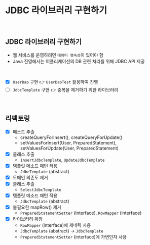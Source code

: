 # JDBC 라이브러리 구현하기

<br/>

## JDBC 라이브러리 구현하기

- 웹 서비스를 운영하려면 `데이터 영속성`이 있어야 함
- Java 진영에서는 어플리케이션의 DB 관련 처리를 위해 JDBC API 제공

<br/>

- [x] `UserDao` 구현 👉 `UserDaoTest` 활용하여 진행
- [ ] `JdbcTemplate` 구현 👉 중복을 제거하기 위한 라이브러리

<br/>

## 리팩토링

- [x] 메소드 추출
  - createQueryForInsert(), createQueryForUpdate()
  - setValuesForInsert(User, PreparedStatement), setValuesForUpdate(User, PreparedStatement)
- [x] 클래스 추출
  - `InsertJdbcTemplate`, `UpdateJdbcTemplate`
- [x] 템플릿 메소드 패턴 적용
  - `JdbcTemplate` (abstract)
- [x] 도메인 의존도 제거
- [x] 클래스 추출
  - `SelectJdbcTemplate`
- [x] 템플릿 메소드 패턴 적용
  - `JdbcTemplate` (abstract)
- [x] 불필요한 mapRow() 제거
  - `PreparedStatementSetter` (interface), `RowMapper` (interface)
- [x] 라이브러리 확장
  - `RowMapper` (interface)에 제네릭 사용
  - `JdbcTemplate` (abstract) -> `JdbcTemplate`
  - `PreparedStatementSetter` (interface)에 가변인자 사용

